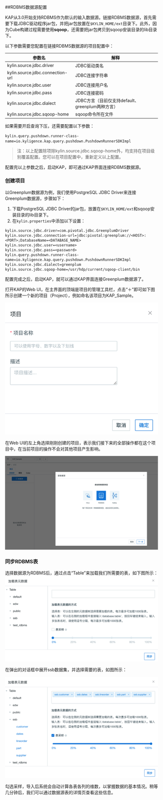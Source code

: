 ##RDBMS数据源配置

KAP从3.0开始支持RDBMS作为默认的输入数据源。链接RDBMS数据源，首先需要下载JDBC驱动程序jar包，并把jar包放置在`$KYLIN_HOME/ext`目录下。此外，因为Cube构建过程需要使用**sqoop**，还需要把jar包拷贝到sqoop安装目录的lib目录下。

以下参数需要您配置在链接RDBMS数据源的项目配置中：

| 参数名                           | 解释                                             |
| -------------------------------- | ------------------------------------------------ |
| kylin.source.jdbc.driver         | JDBC驱动类名                                     |
| kylin.source.jdbc.connection-url | JDBC连接字符串                                   |
| kylin.source.jdbc.user           | JDBC连接用户名                                   |
| kylin.source.jdbc.pass           | JDBC连接密码                                     |
| kylin.source.jdbc.dialect        | JDBC方言（目前仅支持default、greenplum两种方言） |
| kylin.source.jdbc.sqoop-home     | sqoop命令所在文件                                |

如果需要开启查询下压，还需要配置以下参数：

`kylin.query.pushdown.runner-class-name=io.kyligence.kap.query.pushdown.PushdownRunnerSDKImpl`

> 注：以上配置除项除kylin.source.jdbc.sqoop-home外，均支持在项目级别覆盖配置。您可以在项目配置中，重新定义以上配置。

配置完以上参数之后，启动KAP，即可通过KAP界面连接RDBMS数据源。

### 创建项目

以Greenplum数据源为例，我们使用PostgreSQL JDBC Driver来连接Greenplum数据源，步骤如下：

1. 下载PostgreSQL JDBC Driver的jar包，放置在`$KYLIN_HOME/ext`和sqoop安装目录的lib目录下。
2. 在`kylin.properties`中添加以下设置：

```
kylin.source.jdbc.driver=com.pivotal.jdbc.GreenplumDriver
kylin.source.jdbc.connection-url=jdbc:pivotal:greenplum://<HOST>:<PORT>;DatabaseName=<DATABASE_NAME>
kylin.source.jdbc.user=<username>
kylin.source.jdbc.pass=<password>
kylin.query.pushdown.runner-class-name=io.kyligence.kap.query.pushdown.PushdownRunnerSDKImpl
kylin.source.jdbc.dialect=greenplum
kylin.source.jdbc.sqoop-home=/usr/hdp/current/sqoop-client/bin
```

配置完成之后，启动KAP，就可以通过KAP界面连接Greenplum数据源了。

打开KAP的Web UI，在主界面的顶端是项目的管理工具栏，点击“＋”即可如下图所示创建一个新的项目（Project），例如命名该项目为KAP_Sample。 

![新建项目](images/rdbm_import.cn.png)

在Web UI的左上角选择刚刚创建的项目，表示我们接下来的全部操作都在这个项目中，在当前项目的操作不会对其他项目产生影响。 

![选择RDBMS数据源](images/rdbms_import2.cn.png)



### 同步RDBMS表

选择数据源为RDBMS后，通过点击“Table”来加载我们所需要的表，如下图所示：![加载表元数据](images/rdbm_import3.cn.png)

在弹出的对话框中展开ssb数据集，并选择需要的表，如图所示：

![加载表并采样](images/rdbm_import4.cn.png)

勾选采样，导入后系统会自动计算各表各列的维数，以掌握数据的基本情况。稍等几分钟后，我们可以通过数据源表的详情页查看这些信息。